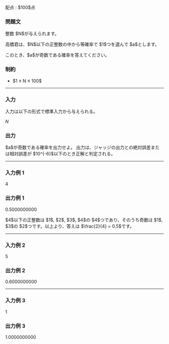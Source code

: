 
<div>

<span>

<span>

<p>
配点 : $100$点
</p>

<div>

<section>

### **問題文**

<p>
整数 $N$が与えられます。
</p>

<p>
高橋君は、$N$以下の正整数の中から等確率で $1$つを選んで $a$とします。
</p>

<p>
このとき、$a$が奇数である確率を答えてください。
</p>

</section>

</div>

<div>

<section>

### **制約**

<ul>

<li>
$1 ≤ N ≤ 100$
</li>

</ul>

</section>

</div>

---

<div>

<div>

<section>

### **入力**

<p>
入力は以下の形式で標準入力から与えられる。
</p>

<div>

$N$
</div>

</section>

</div>

<div>

<section>

### **出力**

<p>
$a$が奇数である確率を出力せよ。
出力は、ジャッジの出力との絶対誤差または相対誤差が $10^{-6}$以下のとき正解と判定される。
</p>

</section>

</div>

</div>

---

<div>

<section>

### **入力例 1**

<div>

4

</div>

</section>

</div>

<div>

<section>

### **出力例 1**

<div>

0.5000000000

</div>

<p>
$4$以下の正整数は $1$, $2$, $3$, $4$の $4$つであり、そのうち奇数は $1$, $3$の $2$つです。以上より、答えは $\frac{2}{4} = 0.5$です。
</p>

</section>

</div>

---

<div>

<section>

### **入力例 2**

<div>

5

</div>

</section>

</div>

<div>

<section>

### **出力例 2**

<div>

0.6000000000

</div>

</section>

</div>

---

<div>

<section>

### **入力例 3**

<div>

1

</div>

</section>

</div>

<div>

<section>

### **出力例 3**

<div>

1.0000000000

</div>

</section>

</div>

</span>

</span>

</div>

